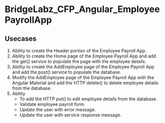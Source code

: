 # BridgeLabz_CFP_Angular_EmployeePayrollApp

## Usecases
1. Ability to create the Header portion of the Employee Payroll App.
2. Ability to create the Home page of the Employee Payroll App and add the get() service to populate the page with the employee details.
3. Ability to create the AddEmployee page of the Employee Payroll App and add the post() service to populate the database.
4. Modify the AddEmployee page of the Employee Payroll App with the Angular Material and add the HTTP delete() to delete employee details from the database.
5. Ability 
    - To add the HTTP put() to edit employee details from the database.
    - Validate employee payroll form.
    - Update the user with error message.
    - Update the user with service response message.
